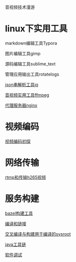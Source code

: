 音视频技术漫游

# linux下实用工具

markdown编辑工具Typora

图片编辑工具gimp

源码编辑工具sublime_text

管理应用输出工具rotatelogs

[json串解析工具jq](/jq)

[音视频实用工具ffmpeg](/ffmpeg)

[代理服务器nginx](/nginx)

# 视频编码

[视频编码初探](/media)

# 网络传输

[rtmp和传输h265视频](/rtmpandh265)

# 服务构建

[bazel构建工具](/bazel)

[编译和链接](compileandlink.md)

[交叉编译与构建用于编译的sysroot](/sysroot)

[java工具链](/java)

[软件调试](/debug)
